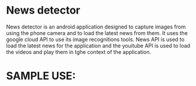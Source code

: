 # News detector
		

News detector is an android application designed to capture images from using the phone camera and to load the latest news from them. 
It uses the google cloud API to use its image recognitions tools. 
News API is used to load the latest news for the application
and the youitube API is used to load the videos and play them in tghe context of the application.

# SAMPLE USE:
			
